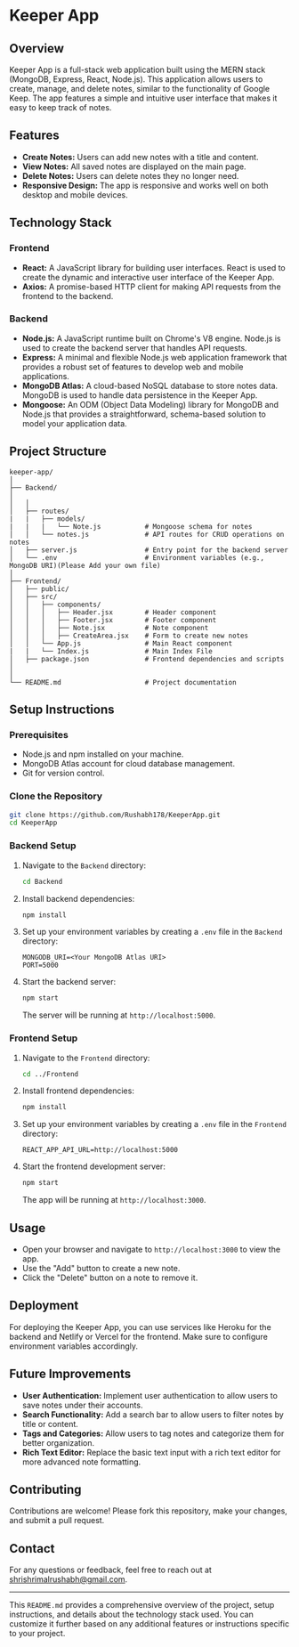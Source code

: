 
# Keeper App

## Overview

Keeper App is a full-stack web application built using the MERN stack (MongoDB, Express, React, Node.js). This application allows users to create, manage, and delete notes, similar to the functionality of Google Keep. The app features a simple and intuitive user interface that makes it easy to keep track of notes.

## Features

- **Create Notes:** Users can add new notes with a title and content.
- **View Notes:** All saved notes are displayed on the main page.
- **Delete Notes:** Users can delete notes they no longer need.
- **Responsive Design:** The app is responsive and works well on both desktop and mobile devices.

## Technology Stack

### Frontend

- **React:** A JavaScript library for building user interfaces. React is used to create the dynamic and interactive user interface of the Keeper App.
- **Axios:** A promise-based HTTP client for making API requests from the frontend to the backend.

### Backend

- **Node.js:** A JavaScript runtime built on Chrome's V8 engine. Node.js is used to create the backend server that handles API requests.
- **Express:** A minimal and flexible Node.js web application framework that provides a robust set of features to develop web and mobile applications.
- **MongoDB Atlas:** A cloud-based NoSQL database to store notes data. MongoDB is used to handle data persistence in the Keeper App.
- **Mongoose:** An ODM (Object Data Modeling) library for MongoDB and Node.js that provides a straightforward, schema-based solution to model your application data.

## Project Structure

```
keeper-app/
│
├── Backend/
│   
│   │  
│   ├── routes/
|   |   ├── models/
|   |   |   └── Note.js           # Mongoose schema for notes
│   │   └── notes.js              # API routes for CRUD operations on notes
│   ├── server.js                 # Entry point for the backend server
│   └── .env                      # Environment variables (e.g., MongoDB URI)(Please Add your own file)
│
├── Frontend/
│   ├── public/
│   ├── src/
│   │   ├── components/
│   │   │   ├── Header.jsx        # Header component
│   │   │   ├── Footer.jsx        # Footer component
│   │   │   ├── Note.jsx          # Note component
│   │   │   ├── CreateArea.jsx    # Form to create new notes
│   │   └── App.js                # Main React component
|   |   └── Index.js              # Main Index File
│   ├── package.json              # Frontend dependencies and scripts
│                        
│
└── README.md                     # Project documentation
```

## Setup Instructions

### Prerequisites

- Node.js and npm installed on your machine.
- MongoDB Atlas account for cloud database management.
- Git for version control.

### Clone the Repository

```bash
git clone https://github.com/Rushabh178/KeeperApp.git
cd KeeperApp
```

### Backend Setup

1. Navigate to the `Backend` directory:

   ```bash
   cd Backend
   ```

2. Install backend dependencies:

   ```bash
   npm install
   ```

3. Set up your environment variables by creating a `.env` file in the `Backend` directory:

   ```env
   MONGODB_URI=<Your MongoDB Atlas URI>
   PORT=5000
   ```

4. Start the backend server:

   ```bash
   npm start
   ```

   The server will be running at `http://localhost:5000`.

### Frontend Setup

1. Navigate to the `Frontend` directory:

   ```bash
   cd ../Frontend
   ```

2. Install frontend dependencies:

   ```bash
   npm install
   ```

3. Set up your environment variables by creating a `.env` file in the `Frontend` directory:

   ```env
   REACT_APP_API_URL=http://localhost:5000
   ```

4. Start the frontend development server:

   ```bash
   npm start
   ```

   The app will be running at `http://localhost:3000`.

## Usage

- Open your browser and navigate to `http://localhost:3000` to view the app.
- Use the "Add" button to create a new note.
- Click the "Delete" button on a note to remove it.

## Deployment

For deploying the Keeper App, you can use services like Heroku for the backend and Netlify or Vercel for the frontend. Make sure to configure environment variables accordingly.

## Future Improvements

- **User Authentication:** Implement user authentication to allow users to save notes under their accounts.
- **Search Functionality:** Add a search bar to allow users to filter notes by title or content.
- **Tags and Categories:** Allow users to tag notes and categorize them for better organization.
- **Rich Text Editor:** Replace the basic text input with a rich text editor for more advanced note formatting.


## Contributing

Contributions are welcome! Please fork this repository, make your changes, and submit a pull request.

## Contact

For any questions or feedback, feel free to reach out at [shrishrimalrushabh@gmail.com](shrishrimalrushabh@gmail.com).

---

This `README.md` provides a comprehensive overview of the project, setup instructions, and details about the technology stack used. You can customize it further based on any additional features or instructions specific to your project.
